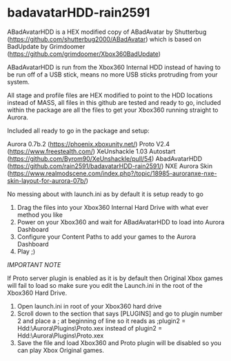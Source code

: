 # badavatarHDD-rain2591

ABadAvatarHDD is a HEX modified copy of ABadAvatar by Shutterbug (https://github.com/shutterbug2000/ABadAvatar) which is based on BadUpdate by Grimdoomer (https://github.com/grimdoomer/Xbox360BadUpdate)

ABadAvatarHDD is run from the Xbox360 Internal HDD instead of having to be run off of a USB stick, means no more USB sticks protruding from your system.

All stage and profile files are HEX modified to point to the HDD locations instead of MASS, all files in this github are tested and ready to go, included within the package are all the files to get your Xbox360 running straight to Aurora.

Included all ready to go in the package and setup:

Aurora 0.7b.2 (https://phoenix.xboxunity.net/)
Proto V2.4 (https://www.freestealth.com/)
XeUnshackle 1.03 Autostart (https://github.com/Byrom90/XeUnshackle/pull/54)
AbadAvatarHDD (https://github.com/rain2591/badavatarHDD-rain2591/)
NXE Aurora Skin (https://www.realmodscene.com/index.php?/topic/18985-auroranxe-nxe-skin-layout-for-aurora-07b/)

No messing about with launch.ini as by default it is setup ready to go

1) Drag the files into your Xbox360 Internal Hard Drive with what ever method you like
2) Power on your Xbox360 and wait for ABadAvatarHDD to load into Aurora Dashboard
3) Configure your Content Paths to add your games to the Aurora Dashboard
4) Play ;)


*IMPORTANT NOTE*

If Proto server plugin is enabled as it is by default then Original Xbox games will fail to load so make sure you edit the Launch.ini in the root of the Xbox360 Hard Drive.

1) Open launch.ini in root of your Xbox360 hard drive
2) Scroll down to the section that says [PLUGINS] and go to plugin number 2 and place a ; at beginning of line so it reads as ;plugin2 = Hdd:\Aurora\Plugins\Proto.xex instead of plugin2 = Hdd:\Aurora\Plugins\Proto.xex
3) Save the file and load Xbox360 and Proto plugin will be disabled so you can play Xbox Original games.
